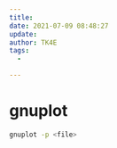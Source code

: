 ```yaml
---
title:
date: 2021-07-09 08:48:27
update:
author: TK4E
tags:
  -

---
```

# gnuplot

```sh
gnuplot -p <file>

```
